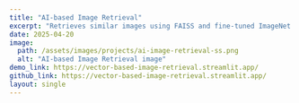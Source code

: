```yaml
---
title: "AI-based Image Retrieval"
excerpt: "Retrieves similar images using FAISS and fine-tuned ImageNet features."
date: 2025-04-20
image:
  path: /assets/images/projects/ai-image-retrieval-ss.png
  alt: "AI-based Image Retrieval image"
demo_link: https://vector-based-image-retrieval.streamlit.app/
github_link: https://vector-based-image-retrieval.streamlit.app/
layout: single
---
```

